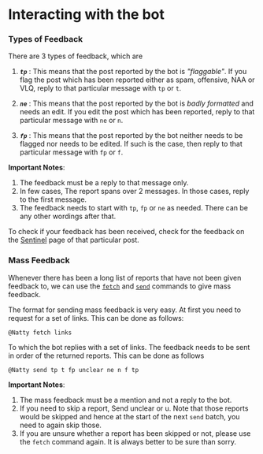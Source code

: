 # Interacting with the bot

### Types of Feedback 

There are 3 types of feedback, which are 

1. ***`tp`*** : This means that the post reported by the bot is *"flaggable"*. If you flag the post which has been reported either as spam, offensive, NAA or VLQ, reply to that particular message with `tp` or `t`. 

2. ***`ne`*** : This means that the post reported by the bot is *badly formatted* and needs an edit. If you edit the post which has been reported, reply to that particular message with `ne` or `n`. 

3. ***`fp`*** : This means that the post reported by the bot neither needs to be flagged nor needs to be edited. If such is the case, then reply to that particular message with `fp` or `f`. 

**Important Notes**:

1. The feedback must be a reply to that message only. 
2. In few cases, The report spans over 2 messages. In those cases, reply to the first message. 
3. The feedback needs to start with `tp`, `fp` or `ne` as needed. There can be any other wordings after that. 

To check if your feedback has been received, check for the feedback on the [Sentinel](/Natty/sentinel) page of that particular post. 

### Mass Feedback 

Whenever there has been a long list of reports that have not been given feedback to, we can use the [`fetch`](https://github.com/SOBotics/NATOBot/wiki/Commands#fetch-command-format) and [`send`](https://github.com/SOBotics/NATOBot/wiki/Commands#send-command-format) commands to give mass feedback. 

The format for sending mass feedback is very easy. At first you need to request for a set of links. This can be done as follows: 

    @Natty fetch links 

To which the bot replies with a set of links. The feedback needs to be sent in order of the returned reports. This can be done as follows 

    @Natty send tp t fp unclear ne n f tp 

**Important Notes**: 

1. The mass feedback must be a mention and not a reply to the bot. 
2. If you need to skip a report, Send unclear or u. Note that those reports would be skipped and hence at the start of the next `send` batch, you need to again skip those. 
3. If you are unsure whether a report has been skipped or not, please use the `fetch` command again. It is always better to be sure than sorry. 

